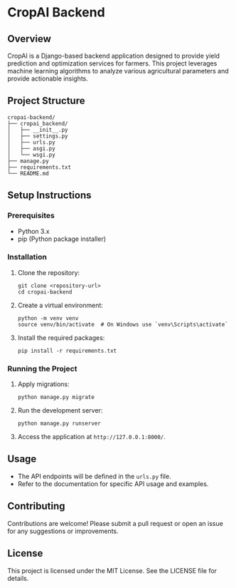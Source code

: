 # CropAI Backend

## Overview
CropAI is a Django-based backend application designed to provide yield prediction and optimization services for farmers. This project leverages machine learning algorithms to analyze various agricultural parameters and provide actionable insights.

## Project Structure
```
cropai-backend/
├── cropai_backend/
│   ├── __init__.py
│   ├── settings.py
│   ├── urls.py
│   ├── asgi.py
│   └── wsgi.py
├── manage.py
├── requirements.txt
└── README.md
```

## Setup Instructions

### Prerequisites
- Python 3.x
- pip (Python package installer)

### Installation
1. Clone the repository:
   ```
   git clone <repository-url>
   cd cropai-backend
   ```

2. Create a virtual environment:
   ```
   python -m venv venv
   source venv/bin/activate  # On Windows use `venv\Scripts\activate`
   ```

3. Install the required packages:
   ```
   pip install -r requirements.txt
   ```

### Running the Project
1. Apply migrations:
   ```
   python manage.py migrate
   ```

2. Run the development server:
   ```
   python manage.py runserver
   ```

3. Access the application at `http://127.0.0.1:8000/`.

## Usage
- The API endpoints will be defined in the `urls.py` file.
- Refer to the documentation for specific API usage and examples.

## Contributing
Contributions are welcome! Please submit a pull request or open an issue for any suggestions or improvements.

## License
This project is licensed under the MIT License. See the LICENSE file for details.